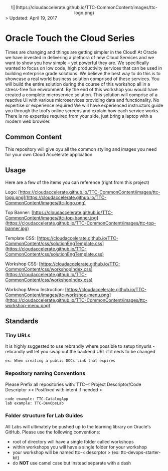 <center>![](https://cloudaccelerate.github.io/TTC-CommonContent/images/ttc-logo.png)</center> 
> Updated: April 19, 2017

# Oracle Touch the Cloud Series 
Times are changing and things are getting simpler in the Cloud! At Oracle we have invested in delivering a plethora of new Cloud Services and we want to show you how simple – yet powerful they are. We specifically wanted to focus on low code, high productivity services that can be used in building enterprise grade solutions. We believe the best way to do this is to showcase a real world business solution comprised of these services. You will build the entire solution during the course of this workshop all in a stress-free fun environment. By the end of this workshop you would have created a complete microservice solution. This solution will comprise of a reactive UI with various microservices providing data and functionality. No expertise or experience required We will have experienced instructors guide you through the tool’s online screens and explain how each service works. There is no expertise required from your side, just bring a laptop with a modern web browser.

## Common Content
This repository will give oyu all the common styling and images you need for your own Cloud Accelerate applciation
                            
## Usage
Here are a few of the items you can reference (right from this project)


Logo: [https://cloudaccelerate.github.io/TTC-CommonContent/images/ttc-logo.png](https://cloudaccelerate.github.io/TTC-CommonContent/images/ttc-logo.png)

Top Banner: [https://cloudaccelerate.github.io/TTC-CommonContent/images/ttc-top-banner.jpg](https://cloudaccelerate.github.io/TTC-CommonContent/images/ttc-top-banner.jpg)

Template CSS: [https://cloudaccelerate.github.io/TTC-CommonContent/css/solutionEngTemplate.css](https://cloudaccelerate.github.io/TTC-CommonContent/css/solutionEngTemplate.css)

Workshop CSS: [https://cloudaccelerate.github.io/TTC-CommonContent/css/workshopIndex.css](https://cloudaccelerate.github.io/TTC-CommonContent/css/workshopIndex.css)

Workshop Menu Instruction: [https://cloudaccelerate.github.io/TTC-CommonContent/images/ttc-workshop-menu.png](https://cloudaccelerate.github.io/TTC-CommonContent/images/ttc-workshop-menu.png)

## Standards
### Tiny URLs
It is highly suggested to use rebrandly where possible to setup tinyurls - rebrandly will let you swap out the backend URL if it neds to be changed 


```
ex: When creating a public DOCs link that expires
```

### Repository naming Conventions
Please Prefix all repositories with: TTC-< Project Descriptor/Code Descriptor >< Postfixed with intent if needed >

```
code example: TTC-CatalogApp
lab example: TTC-DevOpsLab
```

### Folder structure for Lab Guides
All Labs will ultimately be pushed up to the learning library on Oracle's GitHub. Please use the following conventions:
* root of directory will have a single folder called workshops
* within workshops you will have a single folder for your workshop
* your workshop will be named ttc-< descrptor > (ex: ttc-devops-starter-kit)
 * do **NOT** use camel case but instead separate with a dash


